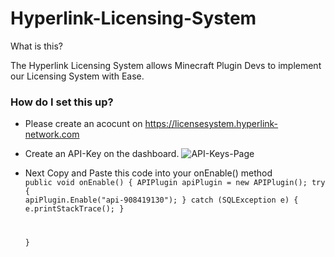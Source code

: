 # Hyperlink-Licensing-System

What is this?

The Hyperlink Licensing System allows Minecraft Plugin Devs to implement our Licensing System with Ease.


### How do I set this up?

- Please create an acocunt on https://licensesystem.hyperlink-network.com
- Create an API-Key on the dashboard. 
![API-Keys-Page](https://user-images.githubusercontent.com/71306750/138485996-469d5113-9ff5-42bb-a457-ae0f6022b177.png)
- Next Copy and Paste this code into your onEnable() method
<code>         public void onEnable() {
         APIPlugin apiPlugin = new APIPlugin();
         try {
              apiPlugin.Enable("api-908419130");
            } catch (SQLException e) {
              e.printStackTrace();
          }

    }

</code>
